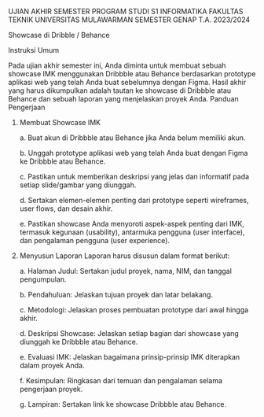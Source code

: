 UJIAN AKHIR SEMESTER
PROGRAM STUDI S1 INFORMATIKA
FAKULTAS TEKNIK UNIVERSITAS MULAWARMAN
SEMESTER GENAP T.A. 2023/2024

Showcase di Dribble / Behance

Instruksi Umum

Pada ujian akhir semester ini, Anda diminta untuk membuat sebuah showcase IMK menggunakan
Dribbble atau Behance berdasarkan prototype aplikasi web yang telah Anda buat sebelumnya dengan
Figma. Hasil akhir yang harus dikumpulkan adalah tautan ke showcase di Dribbble atau Behance dan
sebuah laporan yang menjelaskan proyek Anda.
Panduan Pengerjaan
1. Membuat Showcase IMK
   
   a. Buat akun di Dribbble atau Behance jika Anda belum memiliki akun.

   b. Unggah prototype aplikasi web yang telah Anda buat dengan Figma ke Dribbble atau Behance.

   c. Pastikan untuk memberikan deskripsi yang jelas dan informatif pada setiap slide/gambar yang
      diunggah.

   d. Sertakan elemen-elemen penting dari prototype seperti wireframes, user flows, dan desain
      akhir.

   e. Pastikan showcase Anda menyoroti aspek-aspek penting dari IMK, termasuk kegunaan
      (usability), antarmuka pengguna (user interface), dan pengalaman pengguna (user experience).
2. Menyusun Laporan
Laporan harus disusun dalam format berikut:

   a. Halaman Judul: Sertakan judul proyek, nama, NIM, dan tanggal pengumpulan.

   b. Pendahuluan: Jelaskan tujuan proyek dan latar belakang.

   c. Metodologi: Jelaskan proses pembuatan prototype dari awal hingga akhir.

   d. Deskripsi Showcase: Jelaskan setiap bagian dari showcase yang diunggah ke Dribbble atau
      Behance.

   e. Evaluasi IMK: Jelaskan bagaimana prinsip-prinsip IMK diterapkan dalam proyek Anda.

   f. Kesimpulan: Ringkasan dari temuan dan pengalaman selama pengerjaan proyek.

   g. Lampiran: Sertakan link ke showcase Dribbble atau Behance.
